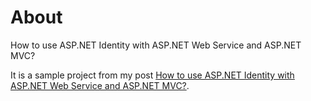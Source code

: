 # About
How to use ASP.NET Identity with ASP.NET Web Service and ASP.NET MVC?

It is a sample project from my post [How to use ASP.NET Identity with ASP.NET Web Service and ASP.NET MVC?](http://codecultivation.com/how-to-use-asp-net-identity-with-asp-net-web-service-and-asp-net-mvc/).
